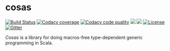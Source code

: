 # cosas

[![Build Status](https://travis-ci.org/ohnosequences/cosas.svg?branch=master)](https://travis-ci.org/ohnosequences/cosas) [![Codacy coverage](https://api.codacy.com/project/badge/coverage/0ead09f732564954b54700aa4e0feea4)](https://www.codacy.com/app/era7/cosas) [![Codacy code quality](https://api.codacy.com/project/badge/grade/0ead09f732564954b54700aa4e0feea4)](https://www.codacy.com/app/era7/cosas) [![](https://img.shields.io/github/release/ohnosequences/cosas.svg)](https://github.com/ohnosequences/cosas/releases/latest) ![](https://img.shields.io/github/commits-since/ohnosequences/cosas/v0.8.0.svg) [![License](https://img.shields.io/badge/license-AGPLv3-blue.svg)](https://tldrlegal.com/license/gnu-affero-general-public-license-v3-%28agpl-3.0%29) [![Gitter](https://img.shields.io/badge/gitter-chat-yellowgreen.svg)](https://gitter.im/ohnosequences/cosas)

*Cosas* is a library for doing macros-free type-dependent generic programming in Scala.
